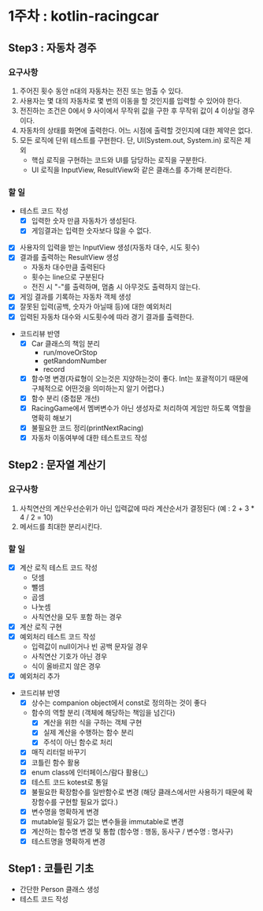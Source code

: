# 1주차 : kotlin-racingcar
## Step3 : 자동차 경주
### 요구사항
1. 주어진 횟수 동안 n대의 자동차는 전진 또는 멈출 수 있다.
2. 사용자는 몇 대의 자동차로 몇 번의 이동을 할 것인지를 입력할 수 있어야 한다.
3. 전진하는 조건은 0에서 9 사이에서 무작위 값을 구한 후 무작위 값이 4 이상일 경우이다.
4. 자동차의 상태를 화면에 출력한다. 어느 시점에 출력할 것인지에 대한 제약은 없다.
5. 모든 로직에 단위 테스트를 구현한다. 단, UI(System.out, System.in) 로직은 제외
   - 핵심 로직을 구현하는 코드와 UI를 담당하는 로직을 구분한다.
   - UI 로직을 InputView, ResultView와 같은 클래스를 추가해 분리한다.
   
### 할 일
* 테스트 코드 작성
  * [x] 입력한 숫자 만큼 자동차가 생성된다.
  * [x] 게임결과는 입력한 숫자보다 많을 수 없다.
* [x] 사용자의 입력을 받는 InputView 생성(자동차 대수, 시도 횟수)
* [x] 결과를 출력하는 ResultView 생성
  * 자동차 대수만큼 출력된다
  * 횟수는 line으로 구분된다
  * 전진 시 "-"를 출력하며, 멈춤 시 아무것도 출력하지 않는다.
* [x] 게임 결과를 기록하는 자동차 객체 생성
* [x] 잘못된 입력(공백, 숫자가 아닐때 등)에 대한 예외처리
* [x] 입력된 자동차 대수와 시도횟수에 따라 경기 결과를 출력한다.
* 코드리뷰 반영
  * [x] Car 클래스의 책임 분리
    * run/moveOrStop
    * getRandomNumber
    * record
  * [x] 함수명 변경(자료형이 오는것은 지양하는것이 좋다. Int는 포괄적이기 때문에 구체적으로 어떤것을 의미하는지 알기 어렵다.)
  * [x] 함수 분리 (중첩문 개선)
  * [x] RacingGame에서 멤버변수가 아닌 생성자로 처리하여 게임만 하도록 역할을 명확히 해보기
  * [x] 불필요한 코드 정리(printNextRacing)
  * [x] 자동차 이동여부에 대한 테스트코드 작성

## Step2 : 문자열 계산기
### 요구사항
1. 사칙연산의 계산우선순위가 아닌 입력값에 따라 계산순서가 결정된다
   (예 : 2 + 3 * 4 / 2 = 10)
2. 메서드를 최대한 분리시킨다.

### 할 일
* [x] 계산 로직 테스트 코드 작성
  * 덧셈
  * 뺄셈
  * 곱셈
  * 나눗셈
  * 사칙연산을 모두 포함 하는 경우
* [x] 계산 로직 구현
* [x] 예외처리 테스트 코드 작성
  * 입력값이 null이거나 빈 공백 문자일 경우
  * 사칙연산 기호가 아닌 경우
  * 식이 올바르지 않은 경우
* [x] 예외처리 추가
* 코드리뷰 반영
  * [x] 상수는 companion object에서 const로 정의하는 것이 좋다
  * 함수의 역할 분리 (객체에 해당하는 책임을 넘긴다) 
    * [x] 계산을 위한 식을 구하는 객체 구현
    * [x] 실제 계산을 수행하는 함수 분리
    * [x] 주석이 아닌 함수로 처리
  * [x] 매직 리터럴 바꾸기
  * [x] 코틀린 함수 활용
  * [x] enum class에 인터페이스/람다 활용([💡](https://kotlinlang.org/docs/enum-classes.html#implementing-interfaces-in-enum-classes))
  * [x] 테스트 코드 kotest로 통일
  * [x] 불필요한 확장함수를 일반함수로 변경 (해당 클래스에서만 사용하기 때문에 확장함수를 구현할 필요가 없다.)
  * [x] 변수명을 명확하게 변경
  * [x] mutable일 필요가 없는 변수들을 immutable로 변경
  * [x] 계산하는 함수명 변경 및 통합 (함수명 : 행동, 동사구 / 변수명 : 명사구)
  * [x] 테스트명을 명확하게 변경

## Step1 : 코틀린 기초
- 간단한 Person 클래스 생성
- 테스트 코드 작성
